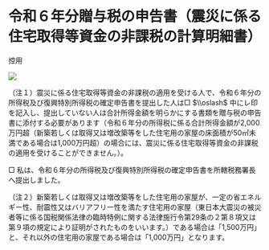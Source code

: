 # 令和６年分贈与税の申告書（震災に係る住宅取得等資金の非課税の計算明細書）

控用

![](https://www.nta.go.jp/tmp/5d38f588-e6a0-47b8-a0d4-dd26cab43a5d/images/d5b9663932e4a7eb9d9fc7aca6239a77e3cb4ade25f88f3dc9a6554f9c33caac.jpg)

（注１）震災に係る住宅取得等資金の非課税の適用を受ける人で、令和６年分の所得税及び復興特別所得税の確定申告書を提出した人は□ $\\oslash$ 中にレ印を記入し、提出していない人は合計所得金額を明らかにする書類を贈与税の申告書に添付する必要があります（令和６年分の所得税に係る合計所得金額が2,000万円超（新築若しくは取得又は増改築等をした住宅用の家屋の床面積が50㎡未満である場合は1,000万円超）の場合には、震災に係る住宅取得等資金の非課税の適用を受けることができません。）。

□ 私は、令和６年分の所得税及び復興特別所得税の確定申告書を所轄税務署長へ提出しました。

（注２）新築若しくは取得又は増改築等をした住宅用の家屋が、一定の省エネルギー性、耐震性又はバリアフリー性を満たす住宅用の家屋（東日本大震災の被災者等に係る国税関係法律の臨時特例に関する法律施行令第29条の２第８項又は第９項の規定により証明がされたものをいいます。）である場合は「1,500万円」と、それ以外の住宅用の家屋である場合は「1,000万円」となります。